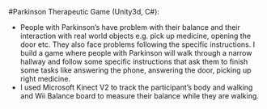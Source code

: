 #Parkinson Therapeutic Game (Unity3d, C#):
- People with Parkinson’s have problem with their balance and their interaction with real world objects e.g. pick up medicine, opening the door etc. They also face problems following the specific instructions. I build a game where people with Parkinson will walk through a narrow hallway and follow some specific instructions that ask them to finish some tasks like answering the phone, answering the door, picking up right medicine. 
- I used Microsoft Kinect V2 to track the participant’s body and walking and Wii Balance board to measure their balance while they are walking.
